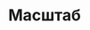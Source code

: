 --- 
title: "Масштаб" 
site: "www.mashtab-sevastopol.com" 
town: "Севастополь" 
tel: ["067-745-08-95, 066-950-16-77"] 
address: "Россия, АР Крым, г.Севастополь, Гагаринский р-он, ул. Рыбаков, 5-А, оф. 303" 
mail: "info1@mashtab.com" 
--- 